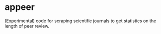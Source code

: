 # appeer
(Experimental) code for scraping scientific journals to get statistics on the length of peer review.
